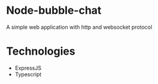 # Node-bubble-chat
A simple web application with http and websocket protocol

# Technologies

- ExpressJS
- Typescript
